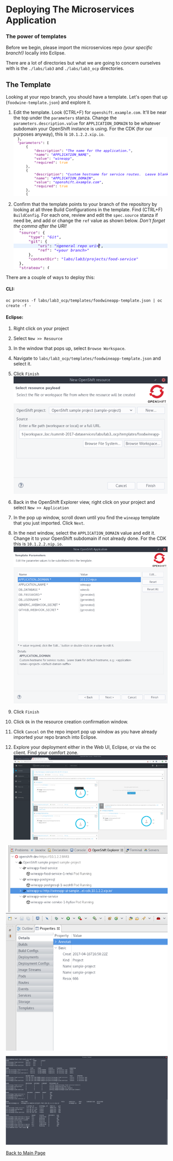 # Deploying The Microservices Application
### The power of templates

Before we begin, please import the microservices repo _(your specific branch!)_ locally into Eclipse.

There are a lot of directories but what we are going to concern ourselves with is the `./labs/lab3` and `./labs/lab3_ocp` directories.

## The Template
Looking at your repo branch, you should have a template. Let's open that up (`foodwine-template.json`) and explore it.

1. Edit the template. Look (CTRL+F) for `openshift.example.com`. It'll be near the top under the `parameters` stanza. Change the `parameters.description.value` for `APPLICATION_DOMAIN` to be whatever subdomain your OpenShift instance is using. For the CDK (for our purposes anyway), this is `10.1.2.2.xip.io`.
![Image](3_3.png)

2. Confirm that the template points to your branch of the repository by looking at all three Build Configurations in the template. Find (CTRL+F) `BuildConfig`. For each one, review and edit the `spec.source` stanza if need be, and add or change the `ref` value as shown below. _Don't forget the comma after the URI!_
![Image](3_9.png)

There are a couple of ways to deploy this:
#### CLI:
```
oc process -f labs/lab3_ocp/templates/foodwineapp-template.json | oc create -f -

```

#### Eclipse:
1. Right click on your project
2. Select `New >> Resource`
3. In the window that pops up, select `Browse Workspace`.
4. Navigate to `labs/lab3_ocp/templates/foodwineapp-template.json` and select it.
5. Click `Finish`
![Image](3_1.png)

6. Back in the OpenShift Explorer view, right click on your project and select `New >> Application`
7. In the pop up window, scroll down until you find the `wineapp` template that you just imported. Click `Next`.
8. In the next window, select the `APPLICATION_DOMAIN` value and edit it. Change it to your OpenShift subdomain if not already done. For the CDK this is `10.1.2.2.nip.io`.
![Image](3_2.png)

9. Click `Finish`

10. Click `Ok` in the resource creation confirmation window.

11. Click `Cancel` on the repo import pop up window as you have already imported your repo branch into Eclipse.

12. Explore your deployment either in the Web UI, Eclipse, or via the oc client. Find your comfort zone.
![Image](3_8.png)

![Image](3_4.png)
![Image](3_7.png)

![Image](3_6.png)


[Back to Main Page](index.md)
